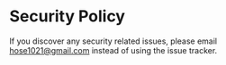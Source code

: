 # Security Policy

If you discover any security related issues, please email hose1021@gmail.com instead of using the issue tracker.
